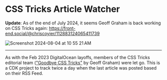 # CSS Tricks Article Watcher

**Update**: As of the end of July 2024, it seems Geoff Graham is back working on CSS Tricks again: https://front-end.social/@chriscoyier/112883124065411739

![Screenshot 2024-08-04 at 10 55 21 AM](https://github.com/user-attachments/assets/f7957288-5595-4cc6-a737-a783fee4289c)


---

As with the Feb 2023 DigitalOcean layoffs, members of the CSS Tricks editorial team (["Goodbye CSS Tricks"](https://geoffgraham.me/goodbye-css-tricks/) by Geoff Graham) were let go. This is a CDK project to track twice a day when the last article was posted based on their RSS Feed.
